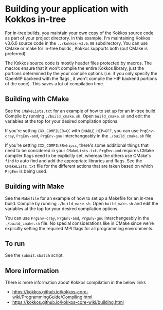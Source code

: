 # Building your application with Kokkos in-tree
For in-tree builds, you maintain your own copy of the Kokkos source code as part
of your project directory. In this example, I'm maintaining Kokkos v3.6.0 source
code in the `../kokkos-v3.6.00` subdirectory. You can use CMake or make for in-tree builds
, Kokkos supports both (but CMake is preferred). 

The Kokkos source code is mostly header files protected by macros. The macros
ensure that it won't compile the entire Kokkos library, just the portions
determined by the your compile options (i.e. if you only specify the OpenMP
backend with the flags , it won't compile the HIP backend portions of the
code). This saves a lot of compilation time.

## Building with CMake
See the `CMakeLists.txt` for an example of how to set up for an in-tree build. Compile
by running `./build_cmake.sh`. Open `build_cmake.sh` and edit the variables at the top
for your desired compilation options.

If you're setting `CXX_COMPILER=CC` with `ENABLE_HIP=OFF`, you can use `PrgEnv-cray`, `PrgEnv-amd`,
`PrgEnv-gnu` interchangeably in the `./build_cmake.sh` file.

If you're setting `CXX_COMPILER=hipcc`, there's some additional things that
need to be considered in your `CMakeLists.txt`. `PrgEnv-amd` requires CMake
compiler flags need to be explicitly set, whereas the others use CMake's `find`
to auto find and add the appropriate libraries and flags.  See the `CMakeLists.txt` file for the
different actions that are taken based on which `PrgEnv` is being used. 

## Building with Make
See the `Makefile` for an example of how to set up a Makefile for an in-tree build.
Compile by running `./build_make.sh`. Open `build_make.sh` and edit the variables at the
top for your desired compilation options.

You can use `PrgEnv-cray`, `PrgEnv-amd`,
`PrgEnv-gnu` interchangeably in the `./build_cmake.sh` file. No special considerations
like in CMake since we're explicitly setting the required MPI flags for all programming
environments.


## To run
See the `submit.sbatch` script.

## More information
There is more information about Kokkos compilation in the below links

* https://kokkos.github.io/kokkos-core-wiki/ProgrammingGuide/Compiling.html
* https://kokkos.github.io/kokkos-core-wiki/building.html 
